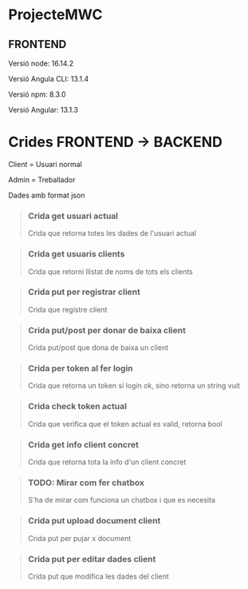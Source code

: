 # ProjecteMWC

## FRONTEND

Versió node: 16.14.2

Versió Angula CLI: 13.1.4

Versió npm: 8.3.0

Versió Angular: 13.1.3

# Crides FRONTEND -> BACKEND

Client = Usuari normal

Admin = Treballador

Dades amb format json



> ### Crida get usuari actual
> Crida que retorna totes les dades de l'usuari actual


> ### Crida get usuaris clients
> Crida que retorni llistat de noms de tots els clients


> ### Crida put per registrar client
> Crida que registre client


> ### Crida put/post per donar de baixa client
> Crida put/post que dona de baixa un client


> ### Crida per token al fer login
> Crida que retorna un token si login ok, sino retorna un string vuit


> ### Crida check token actual
> Crida que verifica que el token actual es valid, retorna bool


> ### Crida get info client concret
> Crida que retorna tota la info d'un client concret


> ### TODO: Mirar com fer chatbox
> S'ha de mirar com funciona un chatbox i que es necesita


> ### Crida put upload document client
> Crida put per pujar x document


> ### Crida put per editar dades client
> Crida put que modifica les dades del client
